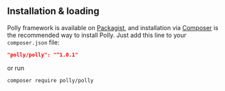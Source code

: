 ## Installation & loading
Polly framework is available on [Packagist](https://packagist.org/packages/polly/polly), and installation via [Composer](https://getcomposer.org) is the recommended way to install Polly. Just add this line to your `composer.json` file:

```json
"polly/polly": "^1.0.1"
```

or run

```sh
composer require polly/polly
```